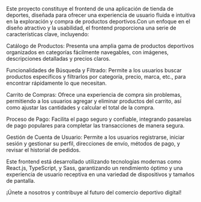 Este proyecto constituye el frontend de una aplicación de tienda de deportes, diseñada para ofrecer una experiencia de usuario fluida e intuitiva en la exploración y compra de productos deportivos.Con un enfoque en el diseño atractivo y la usabilidad, el frontend proporciona una serie de características clave, incluyendo:

Catálogo de Productos: Presenta una amplia gama de productos deportivos organizados en categorías fácilmente navegables, con imágenes, descripciones detalladas y precios claros.

Funcionalidades de Búsqueda y Filtrado: Permite a los usuarios buscar productos específicos y filtrarlos por categoría, precio, marca, etc., para encontrar rápidamente lo que necesitan.

Carrito de Compras: Ofrece una experiencia de compra sin problemas, permitiendo a los usuarios agregar y eliminar productos del carrito, así como ajustar las cantidades y calcular el total de la compra.

Proceso de Pago: Facilita el pago seguro y confiable, integrando pasarelas de pago populares para completar las transacciones de manera segura.

Gestión de Cuenta de Usuario: Permite a los usuarios registrarse, iniciar sesión y gestionar su perfil, direcciones de envío, métodos de pago, y revisar el historial de pedidos.

Este frontend está desarrollado utilizando tecnologías modernas como React.js, TypeScript, y Sass, garantizando un rendimiento óptimo y una experiencia de usuario receptiva en una variedad de dispositivos y tamaños de pantalla.

¡Únete a nosotros y contribuye al futuro del comercio deportivo digital!

